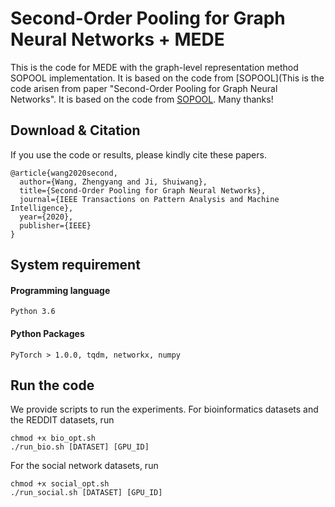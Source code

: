 # Second-Order Pooling for Graph Neural Networks + MEDE
 
This is the code for MEDE with the graph-level representation method SOPOOL implementation. It is based on the code from [SOPOOL](This is the code arisen from paper "Second-Order Pooling for Graph Neural Networks". It is based on the code from [SOPOOL](https://github.com/divelab/sopool). Many thanks!

## Download & Citation

If you use the code or results, please kindly cite these papers.

```
@article{wang2020second,
  author={Wang, Zhengyang and Ji, Shuiwang},
  title={Second-Order Pooling for Graph Neural Networks},
  journal={IEEE Transactions on Pattern Analysis and Machine Intelligence}, 
  year={2020},
  publisher={IEEE}
}
```

## System requirement

#### Programming language
```
Python 3.6
```
#### Python Packages
```
PyTorch > 1.0.0, tqdm, networkx, numpy
```

## Run the code

We provide scripts to run the experiments. For bioinformatics datasets and the REDDIT datasets, run
```
chmod +x bio_opt.sh
./run_bio.sh [DATASET] [GPU_ID]
```

For the social network datasets, run
```
chmod +x social_opt.sh
./run_social.sh [DATASET] [GPU_ID]
```

